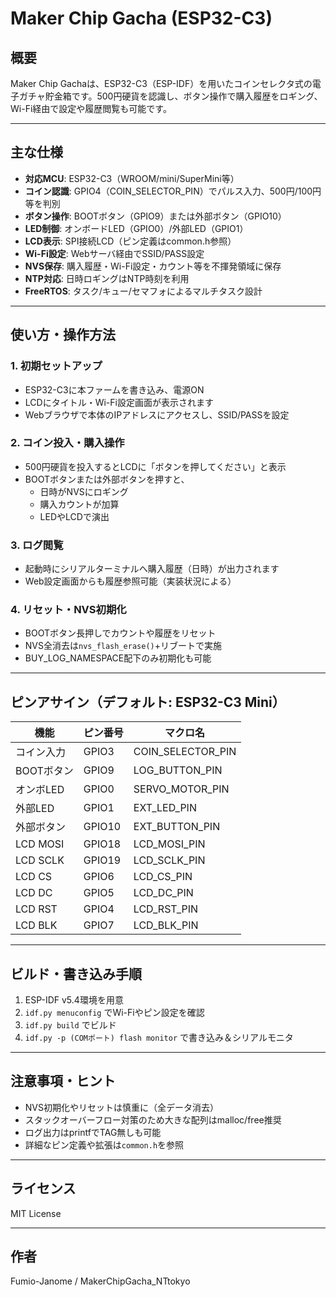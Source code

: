 # Maker Chip Gacha (ESP32-C3)

## 概要
Maker Chip Gachaは、ESP32-C3（ESP-IDF）を用いたコインセレクタ式の電子ガチャ貯金箱です。500円硬貨を認識し、ボタン操作で購入履歴をロギング、Wi-Fi経由で設定や履歴閲覧も可能です。

---

## 主な仕様

- **対応MCU**: ESP32-C3（WROOM/mini/SuperMini等）
- **コイン認識**: GPIO4（COIN_SELECTOR_PIN）でパルス入力、500円/100円等を判別
- **ボタン操作**: BOOTボタン（GPIO9）または外部ボタン（GPIO10）
- **LED制御**: オンボードLED（GPIO0）/外部LED（GPIO1）
- **LCD表示**: SPI接続LCD（ピン定義はcommon.h参照）
- **Wi-Fi設定**: Webサーバ経由でSSID/PASS設定
- **NVS保存**: 購入履歴・Wi-Fi設定・カウント等を不揮発領域に保存
- **NTP対応**: 日時ロギングはNTP時刻を利用
- **FreeRTOS**: タスク/キュー/セマフォによるマルチタスク設計

---

## 使い方・操作方法

### 1. 初期セットアップ
- ESP32-C3に本ファームを書き込み、電源ON
- LCDにタイトル・Wi-Fi設定画面が表示されます
- Webブラウザで本体のIPアドレスにアクセスし、SSID/PASSを設定

### 2. コイン投入・購入操作
- 500円硬貨を投入するとLCDに「ボタンを押してください」と表示
- BOOTボタンまたは外部ボタンを押すと、
	- 日時がNVSにロギング
	- 購入カウントが加算
	- LEDやLCDで演出

### 3. ログ閲覧
- 起動時にシリアルターミナルへ購入履歴（日時）が出力されます
- Web設定画面からも履歴参照可能（実装状況による）

### 4. リセット・NVS初期化
- BOOTボタン長押しでカウントや履歴をリセット
- NVS全消去は`nvs_flash_erase()`+リブートで実施
- BUY_LOG_NAMESPACE配下のみ初期化も可能

---

## ピンアサイン（デフォルト: ESP32-C3 Mini）
| 機能         | ピン番号 | マクロ名           |
|--------------|----------|--------------------|
| コイン入力   | GPIO3    | COIN_SELECTOR_PIN  |
| BOOTボタン   | GPIO9    | LOG_BUTTON_PIN   |
| オンボLED    | GPIO0    | SERVO_MOTOR_PIN    |
| 外部LED      | GPIO1    | EXT_LED_PIN        |
| 外部ボタン   | GPIO10   | EXT_BUTTON_PIN     |
| LCD MOSI     | GPIO18   | LCD_MOSI_PIN       |
| LCD SCLK     | GPIO19   | LCD_SCLK_PIN       |
| LCD CS       | GPIO6    | LCD_CS_PIN         |
| LCD DC       | GPIO5    | LCD_DC_PIN         |
| LCD RST      | GPIO4    | LCD_RST_PIN        |
| LCD BLK      | GPIO7    | LCD_BLK_PIN        |

---

## ビルド・書き込み手順
1. ESP-IDF v5.4環境を用意
2. `idf.py menuconfig` でWi-Fiやピン設定を確認
3. `idf.py build` でビルド
4. `idf.py -p (COMポート) flash monitor` で書き込み＆シリアルモニタ

---

## 注意事項・ヒント
- NVS初期化やリセットは慎重に（全データ消去）
- スタックオーバーフロー対策のため大きな配列はmalloc/free推奨
- ログ出力はprintfでTAG無しも可能
- 詳細なピン定義や拡張は`common.h`を参照

---

## ライセンス
MIT License

---

## 作者
Fumio-Janome / MakerChipGacha_NTtokyo
